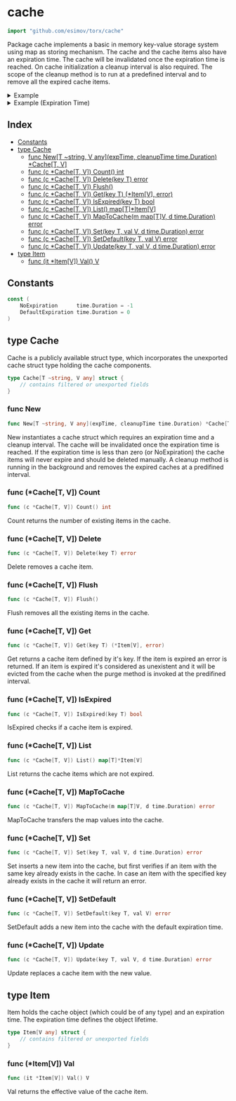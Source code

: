 <!-- Code generated by gomarkdoc. DO NOT EDIT -->

# cache

```go
import "github.com/esimov/torx/cache"
```

Package cache implements a basic in memory key\-value storage system using map as storing mechanism. The cache and the cache items also have an expiration time. The cache will be invalidated once the expiration time is reached. On cache initialization a cleanup interval is also required. The scope of the cleanup method is to run at a predefined interval and to remove all the expired cache items.

<details><summary>Example</summary>
<p>

```go
{
	c := New[string, string](DefaultExpiration, 1*time.Minute)
	item, err := c.Get("foo")
	fmt.Println(err)
	fmt.Println(item)

	c.Set("foo", "bar", DefaultExpiration)
	item, _ = c.Get("foo")
	fmt.Println(item.Val())

	err = c.Set("foo", "", DefaultExpiration)
	fmt.Println(err)
	fmt.Println(c.IsExpired("foo"))

	c.Update("foo", "baz", DefaultExpiration)
	item, _ = c.Get("foo")
	fmt.Println(item.Val())

	list := c.List()
	fmt.Println(len(list))

	c.Flush()
	fmt.Println(c.Count())

	c.Set("foo", "bar", DefaultExpiration)
	item, _ = c.Get("foo")
	fmt.Println(item.Val())

	err = c.Delete("foo")
	fmt.Println(err)
	fmt.Println(c.Count())

}
```

#### Output

```
item with key 'foo' not found
<nil>
bar
item with key 'foo' already exists. Use the Update method
false
baz
1
0
bar
<nil>
0
```

</p>
</details>


<details><summary>Example (Expiration Time)</summary>
<p>

```go
{
	c1 := New[string, string](NoExpiration, 0)
	c1.Set("item1", "a", DefaultExpiration)
	item, _ := c1.Get("item1")
	fmt.Println(item.expiration)

	c1.Update("item1", "b", NoExpiration)
	item, _ = c1.Get("item1")
	fmt.Println(item.expiration)

	err := c1.DeleteExpired()
	fmt.Println(err)

	c1.Set("item1", "a", 10*time.Millisecond)
	<-time.After(20 * time.Millisecond)
	c1.DeleteExpired()
	fmt.Println(c1.Count())

	c1.Set("item1", "b", 1*time.Millisecond)
	c1.Set("item2", "b", 50*time.Millisecond)
	<-time.After(20 * time.Millisecond)
	c1.DeleteExpired()
	fmt.Println(c1.Count())

	<-time.After(70 * time.Millisecond)
	c1.DeleteExpired()
	fmt.Println(c1.Count())

	c2 := New[string, int](5*time.Millisecond, 1*time.Millisecond)
	c2.Set("a", 1, DefaultExpiration)
	c2.Set("b", 2, NoExpiration)
	c2.Set("c", 3, 10*time.Millisecond)
	c2.Set("d", 4, 50*time.Millisecond)
	<-time.After(30 * time.Millisecond)
	fmt.Println(c2.Count())
	<-time.After(100 * time.Millisecond)
	fmt.Println(c2.Count())

}
```

#### Output

```
-1
-1
<nil>
1
2
1
2
1
```

</p>
</details>

## Index

- [Constants](<#constants>)
- [type Cache](<#type-cache>)
  - [func New[T ~string, V any](expTime, cleanupTime time.Duration) *Cache[T, V]](<#func-new>)
  - [func (c *Cache[T, V]) Count() int](<#func-cachet-v-count>)
  - [func (c *Cache[T, V]) Delete(key T) error](<#func-cachet-v-delete>)
  - [func (c *Cache[T, V]) Flush()](<#func-cachet-v-flush>)
  - [func (c *Cache[T, V]) Get(key T) (*Item[V], error)](<#func-cachet-v-get>)
  - [func (c *Cache[T, V]) IsExpired(key T) bool](<#func-cachet-v-isexpired>)
  - [func (c *Cache[T, V]) List() map[T]*Item[V]](<#func-cachet-v-list>)
  - [func (c *Cache[T, V]) MapToCache(m map[T]V, d time.Duration) error](<#func-cachet-v-maptocache>)
  - [func (c *Cache[T, V]) Set(key T, val V, d time.Duration) error](<#func-cachet-v-set>)
  - [func (c *Cache[T, V]) SetDefault(key T, val V) error](<#func-cachet-v-setdefault>)
  - [func (c *Cache[T, V]) Update(key T, val V, d time.Duration) error](<#func-cachet-v-update>)
- [type Item](<#type-item>)
  - [func (it *Item[V]) Val() V](<#func-itemv-val>)


## Constants

```go
const (
    NoExpiration      time.Duration = -1
    DefaultExpiration time.Duration = 0
)
```

## type Cache

Cache is a publicly available struct type, which incorporates the unexported cache struct type holding the cache components.

```go
type Cache[T ~string, V any] struct {
    // contains filtered or unexported fields
}
```

### func New

```go
func New[T ~string, V any](expTime, cleanupTime time.Duration) *Cache[T, V]
```

New instantiates a cache struct which requires an expiration time and a cleanup interval. The cache will be invalidated once the expiration time is reached. If the expiration time is less than zero \(or NoExpiration\) the cache items will never expire and should be deleted manually. A cleanup method is running in the background and removes the expired caches at a predifined interval.

### func \(\*Cache\[T, V\]\) Count

```go
func (c *Cache[T, V]) Count() int
```

Count returns the number of existing items in the cache.

### func \(\*Cache\[T, V\]\) Delete

```go
func (c *Cache[T, V]) Delete(key T) error
```

Delete removes a cache item.

### func \(\*Cache\[T, V\]\) Flush

```go
func (c *Cache[T, V]) Flush()
```

Flush removes all the existing items in the cache.

### func \(\*Cache\[T, V\]\) Get

```go
func (c *Cache[T, V]) Get(key T) (*Item[V], error)
```

Get returns a cache item defined by it's key. If the item is expired an error is returned. If an item is expired it's considered as unexistent and it will be evicted from the cache when the purge method is invoked at the predifined interval.

### func \(\*Cache\[T, V\]\) IsExpired

```go
func (c *Cache[T, V]) IsExpired(key T) bool
```

IsExpired checks if a cache item is expired.

### func \(\*Cache\[T, V\]\) List

```go
func (c *Cache[T, V]) List() map[T]*Item[V]
```

List returns the cache items which are not expired.

### func \(\*Cache\[T, V\]\) MapToCache

```go
func (c *Cache[T, V]) MapToCache(m map[T]V, d time.Duration) error
```

MapToCache transfers the map values into the cache.

### func \(\*Cache\[T, V\]\) Set

```go
func (c *Cache[T, V]) Set(key T, val V, d time.Duration) error
```

Set inserts a new item into the cache, but first verifies if an item with the same key already exists in the cache. In case an item with the specified key already exists in the cache it will return an error.

### func \(\*Cache\[T, V\]\) SetDefault

```go
func (c *Cache[T, V]) SetDefault(key T, val V) error
```

SetDefault adds a new item into the cache with the default expiration time.

### func \(\*Cache\[T, V\]\) Update

```go
func (c *Cache[T, V]) Update(key T, val V, d time.Duration) error
```

Update replaces a cache item with the new value.

## type Item

Item holds the cache object \(which could be of any type\) and an expiration time. The expiration time defines the object lifetime.

```go
type Item[V any] struct {
    // contains filtered or unexported fields
}
```

### func \(\*Item\[V\]\) Val

```go
func (it *Item[V]) Val() V
```

Val returns the effective value of the cache item.



